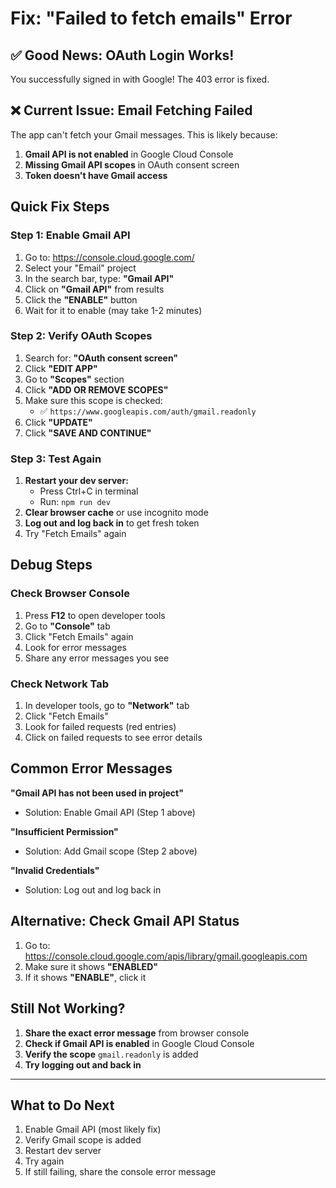 # Fix: "Failed to fetch emails" Error

## ✅ Good News: OAuth Login Works!

You successfully signed in with Google! The 403 error is fixed.

## ❌ Current Issue: Email Fetching Failed

The app can't fetch your Gmail messages. This is likely because:

1. **Gmail API is not enabled** in Google Cloud Console
2. **Missing Gmail API scopes** in OAuth consent screen
3. **Token doesn't have Gmail access**

## Quick Fix Steps

### Step 1: Enable Gmail API
1. Go to: https://console.cloud.google.com/
2. Select your "Email" project
3. In the search bar, type: **"Gmail API"**
4. Click on **"Gmail API"** from results
5. Click the **"ENABLE"** button
6. Wait for it to enable (may take 1-2 minutes)

### Step 2: Verify OAuth Scopes
1. Search for: **"OAuth consent screen"**
2. Click **"EDIT APP"**
3. Go to **"Scopes"** section
4. Click **"ADD OR REMOVE SCOPES"**
5. Make sure this scope is checked:
   - ✅ `https://www.googleapis.com/auth/gmail.readonly`
6. Click **"UPDATE"**
7. Click **"SAVE AND CONTINUE"**

### Step 3: Test Again
1. **Restart your dev server:**
   - Press Ctrl+C in terminal
   - Run: `npm run dev`
2. **Clear browser cache** or use incognito mode
3. **Log out and log back in** to get fresh token
4. Try "Fetch Emails" again

## Debug Steps

### Check Browser Console
1. Press **F12** to open developer tools
2. Go to **"Console"** tab
3. Click "Fetch Emails" again
4. Look for error messages
5. Share any error messages you see

### Check Network Tab
1. In developer tools, go to **"Network"** tab
2. Click "Fetch Emails"
3. Look for failed requests (red entries)
4. Click on failed requests to see error details

## Common Error Messages

**"Gmail API has not been used in project"**
- Solution: Enable Gmail API (Step 1 above)

**"Insufficient Permission"**
- Solution: Add Gmail scope (Step 2 above)

**"Invalid Credentials"**
- Solution: Log out and log back in

## Alternative: Check Gmail API Status

1. Go to: https://console.cloud.google.com/apis/library/gmail.googleapis.com
2. Make sure it shows **"ENABLED"**
3. If it shows **"ENABLE"**, click it

## Still Not Working?

1. **Share the exact error message** from browser console
2. **Check if Gmail API is enabled** in Google Cloud Console
3. **Verify the scope** `gmail.readonly` is added
4. **Try logging out and back in**

---

## What to Do Next

1. Enable Gmail API (most likely fix)
2. Verify Gmail scope is added
3. Restart dev server
4. Try again
5. If still failing, share the console error message

